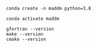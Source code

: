 ```
conda create -n maddm python=3.8
```
```
conda activate maddm
```
```
gfortran --version
make --version
cmake --version 
```
